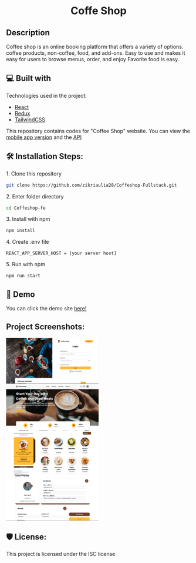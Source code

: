 <h1 id="title" align="center">Coffe Shop</h1>

<h2>Description</h2>

Coffee shop is an online booking platform that offers a variety of options.
coffee products, non-coffee, food, and add-ons. Easy to use and
makes it easy for users to browse menus, order, and enjoy
Favorite food is easy.

<h2>💻 Built with</h2>

Technologies used in the project:

- [React](https://react.dev/)
- [Redux](https://github.com/reduxjs/redux)
- [TailwindCSS](https://tailwindcss.com/)

This repository contains codes for "Coffee Shop" website. You can view the [mobile app version](https://github.com/zikriaulia28/CoffeeShop-Mobile.git) and the [API](https://github.com/zikriaulia28/CoffeeShop.git)

<h2>🛠️ Installation Steps:</h2>

<p>1. Clone this repository</p>

```bash
git clone https://github.com/zikriaulia28/Coffeshop-Fullstack.git
```

<p>2. Enter folder directory</p>

```bash
cd Coffeshop-fe
```

<p>3. Install with npm</p>

```bash
npm install
```

<p>4. Create .env file</p>

```env
REACT_APP_SERVER_HOST = [your server host]
```

<p>5. Run with npm</p>

```bash
npm run start
```

<h2>🚀 Demo</h2>

You can click the demo site [here!](https://v-coffee.vercel.app/)

<h2>Project Screenshots:</h2>

<div style="display: flex; flex-wrap: wrap; gap: 1%;">
  <img src="/src/assets/readme/w2.png" alt="project-screenshot" width="50%">
  <img src="/src/assets/readme/w1.png" alt="project-screenshot" width="50%">
</div>

<div style="display: flex; flex-wrap: wrap; gap: 0.25%;">
  <img src="/src/assets/readme/w3.png" alt="project-screenshot" width="50%">
  <img src="/src/assets/readme/w4.png" alt="project-screenshot" width="50%">
</div>

<h2>🛡️ License:</h2>

This project is licensed under the ISC license
